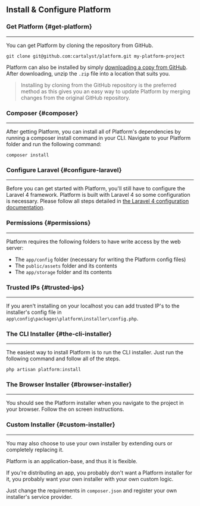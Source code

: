## Install & Configure Platform

### Get Platform {#get-platform}

---

You can get Platform by cloning the repository from GitHub.

	git clone git@github.com:cartalyst/platform.git my-platform-project

Platform can also be installed by simply [downloading a copy from GitHub](https://github.com/cartalyst/platform/archive/master.zip). After downloading, unzip the `.zip` file into a location that suits you.

> Installing by cloning from the GitHub repository is the preferred method as this gives you an easy way to update Platform by merging changes from the original GitHub repository.

### Composer {#composer}

---

After getting Platform, you can install all of Platform's dependencies by running a composer install command in your CLI. Navigate to your Platform folder and run the following command:

	composer install

### Configure Laravel {#configure-laravel}

---

Before you can get started with Platform, you'll still have to configure the Laravel 4 framework. Platform is built with Laravel 4 so some configuration is necessary. Please follow all steps detailed in [the Laravel 4 configuration documentation](http://laravel.com/docs/installation#configuration).

### Permissions {#permissions}

---

Platform requires the following folders to have write access by the web server:

- The `app/config` folder (necessary for writing the Platform config files)
- The `public/assets` folder and its contents
- The `app/storage` folder and its contents

### Trusted IPs {#trusted-ips}

---

If you aren't installing on your localhost you can add trusted IP's to the installer's config file in `app\config\packages\platform\installer\config.php`.

### The CLI Installer {#the-cli-installer}

---

The easiest way to install Platform is to run the CLI installer. Just run the following command and follow all of the steps.

	php artisan platform:install

### The Browser Installer {#browser-installer}

---

You should see the Platform installer when you navigate to the project in your browser. Follow the on screen instructions.

### Custom Installer {#custom-installer}

---

You may also choose to use your own installer by extending ours or completely replacing it.

Platform is an application-base, and thus it is flexible.

If you're distributing an app, you probably don't want a Platform installer for it, you probably want your own installer with your own custom logic.

Just change the requirements in `composer.json` and register your own installer's service provider.
